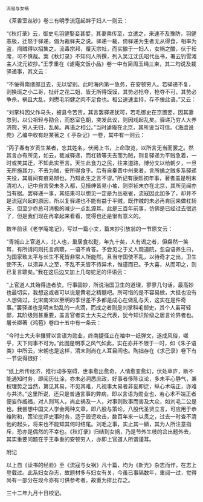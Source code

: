     流寇与女祸 

   《茶香室丛钞》卷三有明季流寇起衅于妇人一则云：

   “《秋灯录》云，御史毛羽健娶妾甚嬖，其妻乘传至，立遣之，来速不及豫防，羽健恚极，迁怒于驿递，倡为裁驿夫之说。驿递一裁，倚驿递为生者无从得食，相率为盗，闯贼得以招集之。流毒宗邦，覆灭宗社，而实酿于一妇人，女祸之酷，伏于衽席，可不慎哉。案《秋灯录》不知何人所撰，列入吴江沈氏昭代丛书，署云钓雪滩主人沈元钦抄。”王季重在《谑庵文饭小品》卷一中有简周玉绳三柬，其二均说及裁驿递事，其文云：

   “不佞得南缮郎且去，无以留别。此时海内第一急务，在安顿穷人。若驿递不复，则换班之小二哥，扯纤之花二姐，皆无所得馍馍，其势必抢夺，抢夺不可，其势必争杀，祸且大乱，刘懋毛羽健之肉不足食也。相公速速主持，存不佞此语。”又云：

   “刘掌科因父作马头，被县令苦责，其言罢驿递犹可，若毛御史在京置妾，因其妻忽到，以公祖轻与勘合，而怒室色朝，突发此议，则因戏起乱矣。驿递乃穷人大养济院，穷人无归，乱矣。再语之相公。”当时谑庵在北京，其所说当可信。《海虞说苑》乙编中收有赵某著之《 亭杂记》一卷，其中有一则云：

   “丙子春有岁贡生某者，忘其姓名，伏阙上书，上命取览，以所言无当而罢之。然其言亦有所见，如云，裁减驿递，而杠轿等夫去而为贼，则复驿递为平贼急着，一时或笑其迂，不知此实至言。天生此食力之民，往来道路，博分文以给朝夕，一旦无所施其力，不去为贼，安所得食乎。后有自秦晋中州来者，言所擒之贼多系驿递夫役，其肩间有痕易辨也，乃知此生之言不谬。”所记有康熙初年事，著者盖是明末清初人，记中自言癸未冬入都，见搢绅皆易小袖，则崇祯末亦在北京，其所见闻亦当有据。罢驿递一事，其结果可以想见一定是为丛驱雀，流寇因此加多了，却并不是流寇兴起的原因，所以复驿递也不能有益于平贼，既作贼的未必再肯回来做杠轿夫，但至少亦总可消极的减少一点乱源耳。此是三百年前事，仿佛是已经过去很远了，但是我们现在再拿起来看看，觉得也还是很有意义的。

   数年前读《老学庵笔记》，写过一篇小文，篇末抄引放翁的一节原文云：

   “青城山上官道人，北人也，巢居食松麨，年九十矣，人有谒之者，但粲然一笑耳，有所请问则托言病聩，一语不肯答。予尝见之于丈人观道院，忽自语养生曰，为国家致太平与长生不死皆非常人所能然，且当守国使不乱，以待奇才之出，卫生使不夭，以须异人之至，不乱不夭皆不待异术，惟谨而已。予大喜，从而叩之，则已复言聩矣。”我在这后边又加上几句蛇足的评语云：

   “上官道人其殆得道者欤，行事固妙，所说治国卫生的道理，寥寥几句话，最高妙也最切实，我想这或者可以说是黄老之精髓吧。所可惜的是不容易做，大抵也没有人想做过，北宋南宋以至明的季世差不多都是成心在做乱与夭，这实在是件奇事。”罢驿递也是明末助乱的一点滴，而成之者则是刘掌科毛御史，其个人虽可轻鄙，其阶级则甚重要，盖言官者实士大夫之代表，犹今知识阶级之居言论界者也。屠长卿著《鸿苞》卷四十五中有一条云：

   “今时士大夫率攘臂以言语为勋业，终南捷径止在袖中一纸弹文，遂成风俗，嗟乎，天下何事不可为。”此固是明季之风气如此，实在亦并不限于一时，如《朱子语类》中所云，宋朝也是这样，清末则尚在人耳目间也。陶拙存在《求己录》卷下有一节说得很好：

   “纸上所传经济，推行动多窒碍，世事愈出愈奇，人情愈变愈幻，伏处草庐，断不能通知时务，即阅历仕涂，亦未必洞悉庶政，好事者侈陈议论，多未平心静气，兼权理势之当然，第见其易，不见其难，凡视事太易者非妄即迂，纵心术端正，亦难与共济。”这里所说，还只是普通言事的弊病，即以言语为勋业也，若心术不端正者便妄作威福，对人则骂人，尚止祸及一人，对事则败事而害及大众，如刘毛二公是也。我尝想中国文人学会两种文章，即八股与策论，八股代圣贤立言，可应用于恭维附和，策论批评史事时务，适于毁谤攻击，数百年来一以贯之，过去一时查不清他的起头，将来也不能知其何时结尾。刘毛之事，实止其一鳞，其为人所注意指斥，恐亦是偶然的不幸也。《秋灯录》归结到女祸，乃是节外生枝的岔出题外去，其实重要问题在于王季重的安顿穷人，亦即上官道人所谓谨耳。

   附记

   以上自《读书的经验》至《流寇与女祸》凡十篇，均为《新光》杂志而作，在志上登载过。此系妇女杂志，故题材多与妇女有关，今虽已事隔数年，重阅一过，觉得尚有一部分在现今亦有可供参考者，故重为排比存之。

   三十二年九月十日校记。

